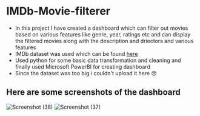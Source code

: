 # IMDb-Movie-filterer
- In this project I have created a dashboard which can filter out movies based on various features like genre, year, ratings etc and can display the filtered movies along with the description and driectors and various features
- IMDb dataset was used which can be found [here](https://www.kaggle.com/stefanoleone992/imdb-extensive-dataset)
- Used python for some basic data transformation and cleaning and finally used Microsoft PowerBI for creating dashboard 
- Since the dataset was too big i couldn't upload it here :cry:

## Here are some screenshots of the dashboard
![Screenshot (38)](https://user-images.githubusercontent.com/69520073/113863995-fdf65f00-97c7-11eb-828b-4c1a3f82cfd7.png)
![Screenshot (37)](https://user-images.githubusercontent.com/69520073/113864096-1c5c5a80-97c8-11eb-8991-8fd77678fc89.png)


